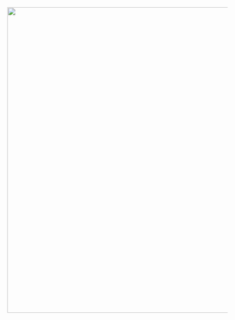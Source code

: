 
<div align="center">
<img src=![XPTO (3)](https://user-images.githubusercontent.com/74897346/167162275-6a3f360a-ed24-44fe-9711-7515bf48c753.png) width="700px" heigth="500px"/>
</div>



